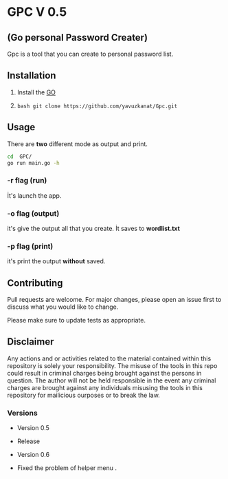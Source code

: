 
# GPC V 0.5
## (Go personal Password Creater)
Gpc is a tool that you can create to personal password list. 

## Installation
1. Install the [GO](https://go.dev/doc/install)

2. ```bash git clone https://github.com/yavuzkanat/Gpc.git ```


## Usage 
There are **two** different mode as output and print.
```bash
cd  GPC/
go run main.go -h
```
### -r flag (run)
İt's launch the app. 


### -o flag (output)
it's give the output all that you create.
İt saves to **wordlist.txt** 

### -p flag (print)
it's print the output **without** saved. 

## Contributing

Pull requests are welcome. For major changes, please open an issue first
to discuss what you would like to change.

Please make sure to update tests as appropriate.

## Disclaimer 
Any actions and or activities related to the material contained within this repository is solely your responsibility. The misuse of the tools in this repo could result in criminal charges being brought against the persons in question. The author will not be held responsible in the event any criminal charges are brought against any individuals misusing the tools in this repository for mailicious ourposes or to break the law.

### Versions 

* Version 0.5
* Release 

* Version 0.6
* Fixed the problem of helper menu .


